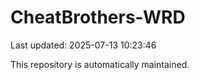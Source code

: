 # CheatBrothers-WRD

Last updated: 2025-07-13 10:23:46

This repository is automatically maintained.
